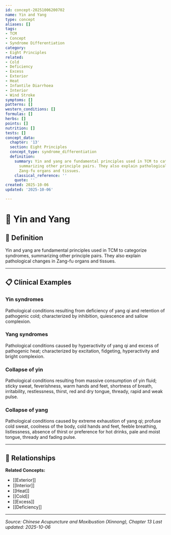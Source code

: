```yaml
---
id: concept-20251006200702
name: Yin and Yang
type: concept
aliases: []
tags:
- TCM
- Concept
- Syndrome Differentiation
category:
- Eight Principles
related:
- Cold
- Deficiency
- Excess
- Exterior
- Heat
- Infantile Diarrhoea
- Interior
- Wind Stroke
symptoms: []
patterns: []
western_conditions: []
formulas: []
herbs: []
points: []
nutrition: []
tests: []
concept_data:
  chapter: '13'
  section: Eight Principles
  concept_type: syndrome_differentiation
  definition:
    summary: Yin and yang are fundamental principles used in TCM to categorize syndromes,
      summarizing other principle pairs. They also explain pathological changes in
      Zang-fu organs and tissues.
    classical_reference: ''
    quote: ''
created: 2025-10-06
updated: '2025-10-06'

---
```


# 🧬 Yin and Yang

## 📖 Definition

Yin and yang are fundamental principles used in TCM to categorize syndromes, summarizing other principle pairs. They also explain pathological changes in Zang-fu organs and tissues.

---

## 📋 Clinical Examples

### Yin syndromes

Pathological conditions resulting from deficiency of yang qi and retention of pathogenic cold; characterized by inhibition, quiescence and sallow complexion.

### Yang syndromes

Pathological conditions caused by hyperactivity of yang qi and excess of pathogenic heat; characterized by excitation, fidgeting, hyperactivity and bright complexion.

### Collapse of yin

Pathological conditions resulting from massive consumption of yin fluid; sticky sweat, feverishness, warm hands and feet, shortness of breath, irritability, restlessness, thirst, red and dry tongue, thready, rapid and weak pulse.

### Collapse of yang

Pathological conditions caused by extreme exhaustion of yang qi; profuse cold sweat, coolness of the body, cold hands and feet, feeble breathing, listlessness, absence of thirst or preference for hot drinks, pale and moist tongue, thready and fading pulse.

---

## 🔗 Relationships

**Related Concepts:**
- [[Exterior]]
- [[Interior]]
- [[Heat]]
- [[Cold]]
- [[Excess]]
- [[Deficiency]]

---


*Source: Chinese Acupuncture and Moxibustion (Xinnong), Chapter 13*
*Last updated: 2025-10-06*

